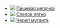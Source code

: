 * ![](/books/sf_action/Виктор%20Ночкин/Пищевая%20цепочка.jpg) [Пищевая цепочка](/books/sf_action/Виктор%20Ночкин/Пищевая%20цепочка)
* ![](/books/sf_action/Виктор%20Ночкин/Слепое%20пятно.jpg) [Слепое пятно](/books/sf_action/Виктор%20Ночкин/Слепое%20пятно)
* ![](/books/sf_action/Виктор%20Ночкин/Череп%20мутанта.jpg) [Череп мутанта](/books/sf_action/Виктор%20Ночкин/Череп%20мутанта)